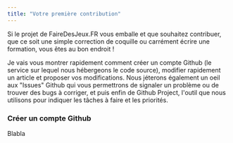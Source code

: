 ```yaml
---
title: "Votre première contribution"
---
```


Si le projet de FaireDesJeux.FR vous emballe et que souhaitez contribuer, que ce soit une simple correction de coquille ou carrément écrire une formation, vous êtes au bon endroit !

Je vais vous montrer rapidement comment créer un compte Github (le service sur lequel nous hébergeons le code source), modifier rapidement un article et proposer vos modifications. Nous jéterons également un oeil aux "Issues" Github qui vous permettrons de signaler un problème ou de trouver des bugs à corriger, et puis enfin de Github Project, l'outil que nous utilisons pour indiquer les tâches à faire et les priorités.

### Créer un compte Github

Blabla

